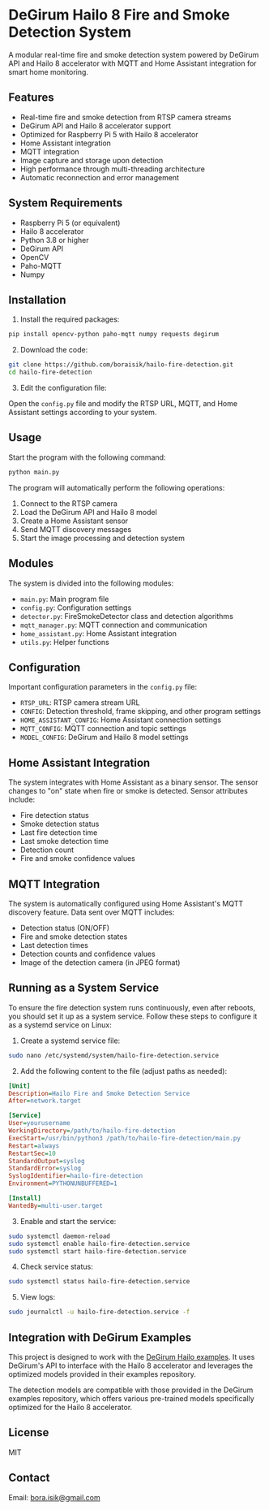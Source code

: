 # DeGirum Hailo 8 Fire and Smoke Detection System

A modular real-time fire and smoke detection system powered by DeGirum API and Hailo 8 accelerator with MQTT and Home Assistant integration for smart home monitoring.

## Features

- Real-time fire and smoke detection from RTSP camera streams
- DeGirum API and Hailo 8 accelerator support
- Optimized for Raspberry Pi 5 with Hailo 8 accelerator
- Home Assistant integration
- MQTT integration
- Image capture and storage upon detection
- High performance through multi-threading architecture
- Automatic reconnection and error management

## System Requirements

- Raspberry Pi 5 (or equivalent)
- Hailo 8 accelerator
- Python 3.8 or higher
- DeGirum API
- OpenCV
- Paho-MQTT
- Numpy

## Installation

1. Install the required packages:

```bash
pip install opencv-python paho-mqtt numpy requests degirum
```

2. Download the code:

```bash
git clone https://github.com/boraisik/hailo-fire-detection.git
cd hailo-fire-detection
```

3. Edit the configuration file:

Open the `config.py` file and modify the RTSP URL, MQTT, and Home Assistant settings according to your system.

## Usage

Start the program with the following command:

```bash
python main.py
```

The program will automatically perform the following operations:

1. Connect to the RTSP camera
2. Load the DeGirum API and Hailo 8 model
3. Create a Home Assistant sensor
4. Send MQTT discovery messages
5. Start the image processing and detection system

## Modules

The system is divided into the following modules:

- `main.py`: Main program file
- `config.py`: Configuration settings
- `detector.py`: FireSmokeDetector class and detection algorithms
- `mqtt_manager.py`: MQTT connection and communication
- `home_assistant.py`: Home Assistant integration
- `utils.py`: Helper functions

## Configuration

Important configuration parameters in the `config.py` file:

- `RTSP_URL`: RTSP camera stream URL
- `CONFIG`: Detection threshold, frame skipping, and other program settings
- `HOME_ASSISTANT_CONFIG`: Home Assistant connection settings
- `MQTT_CONFIG`: MQTT connection and topic settings
- `MODEL_CONFIG`: DeGirum and Hailo 8 model settings

## Home Assistant Integration

The system integrates with Home Assistant as a binary sensor. The sensor changes to "on" state when fire or smoke is detected. Sensor attributes include:

- Fire detection status
- Smoke detection status
- Last fire detection time
- Last smoke detection time
- Detection count
- Fire and smoke confidence values

## MQTT Integration

The system is automatically configured using Home Assistant's MQTT discovery feature. Data sent over MQTT includes:

- Detection status (ON/OFF)
- Fire and smoke detection states
- Last detection times
- Detection counts and confidence values
- Image of the detection camera (in JPEG format)

## Running as a System Service

To ensure the fire detection system runs continuously, even after reboots, you should set it up as a system service. Follow these steps to configure it as a systemd service on Linux:

1. Create a systemd service file:

```bash
sudo nano /etc/systemd/system/hailo-fire-detection.service
```

2. Add the following content to the file (adjust paths as needed):

```ini
[Unit]
Description=Hailo Fire and Smoke Detection Service
After=network.target

[Service]
User=yourusername
WorkingDirectory=/path/to/hailo-fire-detection
ExecStart=/usr/bin/python3 /path/to/hailo-fire-detection/main.py
Restart=always
RestartSec=10
StandardOutput=syslog
StandardError=syslog
SyslogIdentifier=hailo-fire-detection
Environment=PYTHONUNBUFFERED=1

[Install]
WantedBy=multi-user.target
```

3. Enable and start the service:

```bash
sudo systemctl daemon-reload
sudo systemctl enable hailo-fire-detection.service
sudo systemctl start hailo-fire-detection.service
```

4. Check service status:

```bash
sudo systemctl status hailo-fire-detection.service
```

5. View logs:

```bash
sudo journalctl -u hailo-fire-detection.service -f
```

## Integration with DeGirum Examples

This project is designed to work with the [DeGirum Hailo examples](https://github.com/DeGirum/hailo_examples). It uses DeGirum's API to interface with the Hailo 8 accelerator and leverages the optimized models provided in their examples repository.

The detection models are compatible with those provided in the DeGirum examples repository, which offers various pre-trained models specifically optimized for the Hailo 8 accelerator.

## License

MIT

## Contact

Email: bora.isik@gmail.com
